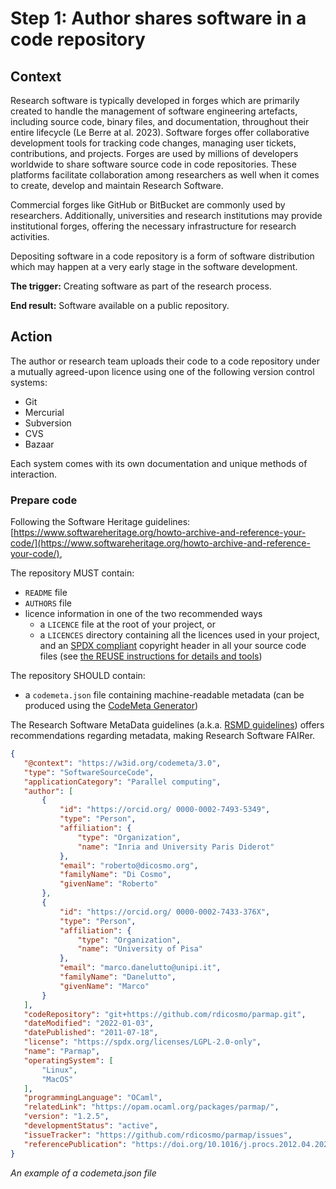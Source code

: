 # Step 1: Author shares software in a code repository

## Context

Research software is typically developed in forges which are primarily created to handle the management of software engineering artefacts, including source code, binary files, and documentation, throughout their entire lifecycle (Le Berre at al. 2023). Software forges offer collaborative development tools for tracking code changes, managing user tickets, contributions, and projects. Forges are used by millions of developers worldwide to share software source code in code repositories. These platforms facilitate collaboration among researchers as well when it comes to create, develop and maintain Research Software.

Commercial forges like GitHub or BitBucket are commonly used by researchers. Additionally, universities and research institutions may provide institutional forges, offering the necessary infrastructure for research activities.

Depositing software in a code repository is a form of software distribution which may happen at a very early stage in the software development. 

**The trigger:** Creating software as part of the  research process.

**End result:** Software available on a public repository.

## Action

The author or research team uploads their code to a code repository under a mutually agreed-upon licence using one of the following version control systems: 

* Git
* Mercurial
* Subversion
* CVS
* Bazaar

Each system comes with its own documentation and unique methods of interaction.

### Prepare code

Following the Software Heritage guidelines: [https://www.softwareheritage.org/howto-archive-and-reference-your-code/](https://www.softwareheritage.org/howto-archive-and-reference-your-code/),

The repository MUST contain: 

* `README` file 
* `AUTHORS` file
* licence information in one of the two recommended ways
    * a `LICENCE` file at the root of your project, or
    * a `LICENCES` directory containing all the licences used in your project, and an [SPDX compliant](https://spdx.org/licenses/) copyright header in all your source code files (see [the REUSE instructions for details and tools](https://reuse.software/tutorial/))

The repository SHOULD contain:

* a `codemeta.json` file containing machine-readable metadata (can be produced using the [CodeMeta Generator](https://codemeta.github.io/codemeta-generator/))

The Research Software MetaData guidelines (a.k.a. [RSMD guidelines](https://github.com/FAIR-IMPACT/RSMD-guidelines)) offers recommendations regarding metadata, making Research Software FAIRer. 

```json
{
   "@context": "https://w3id.org/codemeta/3.0",
   "type": "SoftwareSourceCode",
   "applicationCategory": "Parallel computing",
   "author": [
       {
           "id": "https://orcid.org/ 0000-0002-7493-5349",
           "type": "Person",
           "affiliation": {
               "type": "Organization",
               "name": "Inria and University Paris Diderot"
           },
           "email": "roberto@dicosmo.org",
           "familyName": "Di Cosmo",
           "givenName": "Roberto"
       },
       {
           "id": "https://orcid.org/ 0000-0002-7433-376X",
           "type": "Person",
           "affiliation": {
               "type": "Organization",
               "name": "University of Pisa"
           },
           "email": "marco.danelutto@unipi.it",
           "familyName": "Danelutto",
           "givenName": "Marco"
       }
   ],
   "codeRepository": "git+https://github.com/rdicosmo/parmap.git",
   "dateModified": "2022-01-03",
   "datePublished": "2011-07-18",
   "license": "https://spdx.org/licenses/LGPL-2.0-only",
   "name": "Parmap",
   "operatingSystem": [
       "Linux",
       "MacOS"
   ],
   "programmingLanguage": "OCaml",
   "relatedLink": "https://opam.ocaml.org/packages/parmap/",
   "version": "1.2.5",
   "developmentStatus": "active",
   "issueTracker": "https://github.com/rdicosmo/parmap/issues",
   "referencePublication": "https://doi.org/10.1016/j.procs.2012.04.202"
}
```

*An example of a codemeta.json file*
